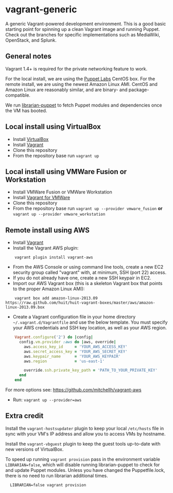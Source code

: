 vagrant-generic
===============

A generic Vagrant-powered development environment. This is a good basic starting point for spinning up a clean Vagrant image and running Puppet.  Check out the branches for specific implementations such as MediaWiki, OpenStack, and Splunk.

General notes
-------------
Vagrant 1.4+ is required for the private networking feature to work.

For the local install, we are using the [Puppet Labs](http://puppet-vagrant-boxes.puppetlabs.com/) CentOS box. For the remote install, we are using the newest Amazon Linux AMI. CentOS and Amazon Linux are reasonably similar, and are binary- and package-compatible.

We run [librarian-puppet](http://librarian-puppet.com/) to fetch Puppet modules and dependencies once the VM has booted.

Local install using VirtualBox
------------------------------
* Install [VirtualBox](http://www.virtualbox.org/manual/ch02.html)
* Install [Vagrant](http://www.vagrantup.com/downloads.html)
* Clone this repository
* From the repository base run `vagrant up`

Local install using VMWare Fusion or Workstation
------------------------------------------------
* Install VMWare Fusion or VMWare Workstation
* Install [Vagrant for VMWare](http://www.vagrantup.com/vmware)
* Clone this repository
* From the repository base run `vagrant up --provider vmware_fusion` **or** `vagrant up --provider vmware_workstation`

Remote install using AWS
------------------------
* Install [Vagrant](http://www.vagrantup.com/downloads.html)
* Install the Vagrant AWS plugin:
```
    vagrant plugin install vagrant-aws
```
* From the AWS Console or using command line tools, create a new EC2 security group called "vagrant" with, at minimum, SSH (port 22) access.
* If you do not already have one, create a new SSH keypair in EC2.
* Import our AWS Vagrant box (this is a skeleton Vagrant box that points to the proper Amazon Linux AMI):
```
    vagrant box add amazon-linux-2013.09 https://raw.github.com/huit/huit-vagrant-boxes/master/aws/amazon-linux-2013.09.box
```
* Create a Vagrant configuration file in your home directory `~/.vagrant.d/Vagrantfile` and use the below template. You must specify your AWS credentials and SSH key location, as well as your AWS region.
```ruby
    Vagrant.configure('2') do |config|
      config.vm.provider :aws do |aws, override|
        aws.access_key_id     = 'YOUR_AWS_ACCESS_KEY'
        aws.secret_access_key = 'YOUR_AWS_SECRET_KEY'
        aws.keypair_name      = 'YOUR_AWS_KEYPAIR'
        aws.region            = 'us-east-1'

        override.ssh.private_key_path = 'PATH_TO_YOUR_PRIVATE_KEY'
      end
    end
```
  For more options see: https://github.com/mitchellh/vagrant-aws
* Run: `vagrant up --provider=aws`

Extra credit
------------
Install the `vagrant-hostsupdater` plugin to keep your local `/etc/hosts` file in sync with your VM's IP address and allow you to access VMs by hostname.

Install the `vagrant-vbguest` plugin to keep the guest tools up-to-date with new versions of VirtualBox.

To speed up running `vagrant provision` pass in the environment variable `LIBRARIAN=false`, which will disable running librarian-puppet to check for and update Puppet modules. Unless you have changed the Puppetfile.lock, there is no need to run librarian additional times.
```
  LIBRARIAN=false vagrant provision
```
